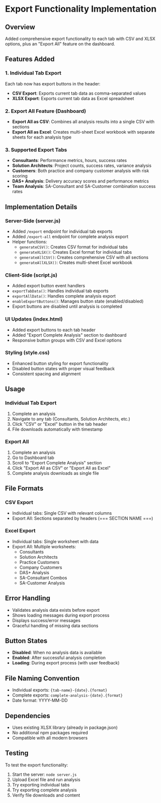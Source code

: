 # Export Functionality Implementation

## Overview
Added comprehensive export functionality to each tab with CSV and XLSX options, plus an "Export All" feature on the dashboard.

## Features Added

### 1. Individual Tab Export
Each tab now has export buttons in the header:
- **CSV Export**: Exports current tab data as comma-separated values
- **XLSX Export**: Exports current tab data as Excel spreadsheet

### 2. Export All Feature (Dashboard)
- **Export All as CSV**: Combines all analysis results into a single CSV with sections
- **Export All as Excel**: Creates multi-sheet Excel workbook with separate sheets for each analysis type

### 3. Supported Export Tabs
- **Consultants**: Performance metrics, hours, success rates
- **Solution Architects**: Project counts, success rates, variance analysis
- **Customers**: Both practice and company customer analysis with risk scoring
- **DAS+ Analysis**: Delivery accuracy scores and performance metrics
- **Team Analysis**: SA-Consultant and SA-Customer combination success rates

## Implementation Details

### Server-Side (server.js)
- Added `/export` endpoint for individual tab exports
- Added `/export-all` endpoint for complete analysis export
- Helper functions:
  - `generateCSV()`: Creates CSV format for individual tabs
  - `generateXLSX()`: Creates Excel format for individual tabs
  - `generateAllCSV()`: Creates comprehensive CSV with all sections
  - `generateAllXLSX()`: Creates multi-sheet Excel workbook

### Client-Side (script.js)
- Added export button event handlers
- `exportTabData()`: Handles individual tab exports
- `exportAllData()`: Handles complete analysis export
- `enableExportButtons()`: Manages button state (enabled/disabled)
- Export buttons are disabled until analysis is completed

### UI Updates (index.html)
- Added export buttons to each tab header
- Added "Export Complete Analysis" section to dashboard
- Responsive button groups with CSV and Excel options

### Styling (style.css)
- Enhanced button styling for export functionality
- Disabled button states with proper visual feedback
- Consistent spacing and alignment

## Usage

### Individual Tab Export
1. Complete an analysis
2. Navigate to any tab (Consultants, Solution Architects, etc.)
3. Click "CSV" or "Excel" button in the tab header
4. File downloads automatically with timestamp

### Export All
1. Complete an analysis
2. Go to Dashboard tab
3. Scroll to "Export Complete Analysis" section
4. Click "Export All as CSV" or "Export All as Excel"
5. Complete analysis downloads as single file

## File Formats

### CSV Export
- Individual tabs: Single CSV with relevant columns
- Export All: Sections separated by headers (=== SECTION NAME ===)

### Excel Export
- Individual tabs: Single worksheet with data
- Export All: Multiple worksheets:
  - Consultants
  - Solution Architects
  - Practice Customers
  - Company Customers
  - DAS+ Analysis
  - SA-Consultant Combos
  - SA-Customer Analysis

## Error Handling
- Validates analysis data exists before export
- Shows loading messages during export process
- Displays success/error messages
- Graceful handling of missing data sections

## Button States
- **Disabled**: When no analysis data is available
- **Enabled**: After successful analysis completion
- **Loading**: During export process (with user feedback)

## File Naming Convention
- Individual exports: `{tab-name}-{date}.{format}`
- Complete exports: `complete-analysis-{date}.{format}`
- Date format: YYYY-MM-DD

## Dependencies
- Uses existing XLSX library (already in package.json)
- No additional npm packages required
- Compatible with all modern browsers

## Testing
To test the export functionality:
1. Start the server: `node server.js`
2. Upload Excel file and run analysis
3. Try exporting individual tabs
4. Try exporting complete analysis
5. Verify file downloads and content